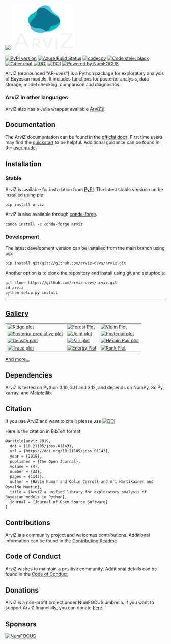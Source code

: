 <img src="https://raw.githubusercontent.com/arviz-devs/arviz-project/main/arviz_logos/ArviZ.png#gh-light-mode-only" width=200></img>
<img src="https://raw.githubusercontent.com/arviz-devs/arviz-project/main/arviz_logos/ArviZ_white.png#gh-dark-mode-only" width=200></img>

[![PyPI version](https://badge.fury.io/py/arviz.svg)](https://badge.fury.io/py/arviz)
[![Azure Build Status](https://dev.azure.com/ArviZ/ArviZ/_apis/build/status/arviz-devs.arviz?branchName=main)](https://dev.azure.com/ArviZ/ArviZ/_build/latest?definitionId=1&branchName=main)
[![codecov](https://codecov.io/gh/arviz-devs/arviz/branch/main/graph/badge.svg)](https://codecov.io/gh/arviz-devs/arviz)
[![Code style: black](https://img.shields.io/badge/code%20style-black-000000.svg)](https://github.com/ambv/black)
[![Gitter chat](https://badges.gitter.im/gitterHQ/gitter.png)](https://gitter.im/arviz-devs/community)
[![DOI](http://joss.theoj.org/papers/10.21105/joss.01143/status.svg)](https://doi.org/10.21105/joss.01143) [![DOI](https://zenodo.org/badge/DOI/10.5281/zenodo.2540945.svg)](https://doi.org/10.5281/zenodo.2540945)
[![Powered by NumFOCUS](https://img.shields.io/badge/powered%20by-NumFOCUS-orange.svg?style=flat&colorA=E1523D&colorB=007D8A)](https://numfocus.org)

ArviZ (pronounced "AR-_vees_") is a Python package for exploratory analysis of Bayesian models. It includes functions for posterior analysis, data storage, model checking, comparison and diagnostics.

### ArviZ in other languages
ArviZ also has a Julia wrapper available [ArviZ.jl](https://julia.arviz.org/).

## Documentation

The ArviZ documentation can be found in the [official docs](https://python.arviz.org/en/latest/index.html).
First time users may find the [quickstart](https://python.arviz.org/en/latest/getting_started/Introduction.html)
to be helpful. Additional guidance can be found in the
[user guide](https://python.arviz.org/en/latest/user_guide/index.html).


## Installation

### Stable
ArviZ is available for installation from [PyPI](https://pypi.org/project/arviz/).
The latest stable version can be installed using pip:

```
pip install arviz
```

ArviZ is also available through [conda-forge](https://anaconda.org/conda-forge/arviz).

```
conda install -c conda-forge arviz
```

### Development
The latest development version can be installed from the main branch using pip:

```
pip install git+git://github.com/arviz-devs/arviz.git
```

Another option is to clone the repository and install using git and setuptools:

```
git clone https://github.com/arviz-devs/arviz.git
cd arviz
python setup.py install
```

-------------------------------------------------------------------------------
## [Gallery](https://python.arviz.org/en/latest/examples/index.html)

<p>
<table>
<tr>

  <td>
  <a href= "https://python.arviz.org/en/latest/examples/plot_forest_ridge.html">
  <img alt="Ridge plot"
  src="https://python.arviz.org/en/latest/_images/mpl_plot_forest_ridge.png" width="300" height="auto" />
  </a>
  </td>

  <td>
  <a href="https://python.arviz.org/en/latest/examples/plot_forest.html">
  <img alt="Forest Plot"
  src="https://python.arviz.org/en/latest/_images/mpl_plot_forest.png" width="300" height="auto" />
  </a>
  </td>

  <td>
  <a href="https://python.arviz.org/en/latest/examples/plot_violin.html">
  <img alt="Violin Plot"
  src="https://python.arviz.org/en/latest/_images/mpl_plot_violin.png" width="300" height="auto" />
  </a>
  </td>

</tr>
<tr>

  <td>
  <a href="https://python.arviz.org/en/latest/examples/plot_ppc.html">
  <img alt="Posterior predictive plot"
  src="https://python.arviz.org/en/latest/_images/mpl_plot_ppc.png" width="300" height="auto" />
  </a>
  </td>

  <td>
  <a href="https://python.arviz.org/en/latest/examples/plot_dot.html">
  <img alt="Joint plot"
  src="https://python.arviz.org/en/latest/_images/mpl_plot_dot.png" width="300" height="auto" />
  </a>
  </td>

  <td>
  <a href="https://python.arviz.org/en/latest/examples/plot_posterior.html">
  <img alt="Posterior plot"
  src="https://python.arviz.org/en/latest/_images/mpl_plot_posterior.png" width="300" height="auto" />
  </a>
  </td>

</tr>
<tr>

  <td>
  <a href="https://python.arviz.org/en/latest/examples/plot_density.html">
  <img alt="Density plot"
  src="https://python.arviz.org/en/latest/_images/mpl_plot_density.png" width="300" height="auto" />
  </a>
  </td>

  <td>
  <a href="https://python.arviz.org/en/latest/examples/plot_pair.html">
  <img alt="Pair plot"
  src="https://python.arviz.org/en/latest/_images/mpl_plot_pair.png" width="300" height="auto" />
  </a>
  </td>

  <td>
  <a href="https://python.arviz.org/en/latest/examples/plot_pair_hex.html">
  <img alt="Hexbin Pair plot"
  src="https://python.arviz.org/en/latest/_images/mpl_plot_pair_hex.png" width="300" height="auto" />
  </a>
  </td>

</tr>
<tr>
  <td>
  <a href="https://python.arviz.org/en/latest/examples/plot_trace.html">
  <img alt="Trace plot"
  src="https://python.arviz.org/en/latest/_images/mpl_plot_trace.png" width="300" height="auto" />
  </a>
  </td>

  <td>
  <a href="https://python.arviz.org/en/latest/examples/plot_energy.html">
  <img alt="Energy Plot"
  src="https://python.arviz.org/en/latest/_images/mpl_plot_energy.png" width="300" height="auto" />
  </a>
  </td>

  <td>
  <a href="https://python.arviz.org/en/latest/examples/plot_rank.html">
  <img alt="Rank Plot"
  src="https://python.arviz.org/en/latest/_images/mpl_plot_rank.png" width="300" height="auto" />
  </a>
  </td>

</tr>
</table>
<div>

  <a href="https://python.arviz.org/en/latest/examples/index.html">And more...</a>
</div>

## Dependencies

ArviZ is tested on Python 3.10, 3.11 and 3.12, and depends on NumPy, SciPy, xarray, and Matplotlib.


## Citation


If you use ArviZ and want to cite it please use [![DOI](http://joss.theoj.org/papers/10.21105/joss.01143/status.svg)](https://doi.org/10.21105/joss.01143)

Here is the citation in BibTeX format

```
@article{arviz_2019,
  doi = {10.21105/joss.01143},
  url = {https://doi.org/10.21105/joss.01143},
  year = {2019},
  publisher = {The Open Journal},
  volume = {4},
  number = {33},
  pages = {1143},
  author = {Ravin Kumar and Colin Carroll and Ari Hartikainen and Osvaldo Martin},
  title = {ArviZ a unified library for exploratory analysis of Bayesian models in Python},
  journal = {Journal of Open Source Software}
}
```


## Contributions
ArviZ is a community project and welcomes contributions.
Additional information can be found in the [Contributing Readme](https://github.com/arviz-devs/arviz/blob/main/CONTRIBUTING.md)


## Code of Conduct
ArviZ wishes to maintain a positive community. Additional details
can be found in the [Code of Conduct](https://github.com/arviz-devs/arviz/blob/main/CODE_OF_CONDUCT.md)

## Donations
ArviZ is a non-profit project under NumFOCUS umbrella. If you want to support ArviZ financially, you can donate [here](https://numfocus.org/donate-to-arviz).

## Sponsors
[![NumFOCUS](https://www.numfocus.org/wp-content/uploads/2017/07/NumFocus_LRG.png)](https://numfocus.org)
